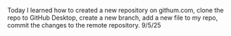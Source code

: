 Today I learned how to created a new repository on githum.com, clone the repo to GitHub Desktop, create a new branch, add a new file to my repo, commit the changes to the remote repository. 9/5/25